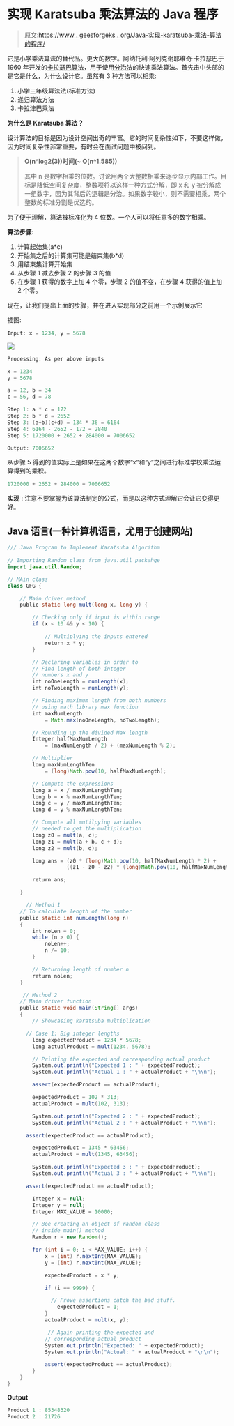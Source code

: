 # 实现 Karatsuba 乘法算法的 Java 程序

> 原文:[https://www . geesforgeks . org/Java-实现-karatsuba-乘法-算法的程序/](https://www.geeksforgeeks.org/java-program-to-implement-the-karatsuba-multiplication-algorithm/)

它是小学乘法算法的替代品。更大的数字。阿纳托利·阿列克谢耶维奇·卡拉瑟巴于 1960 年开发的[卡拉瑟巴算法](https://www.geeksforgeeks.org/karatsuba-algorithm-for-fast-multiplication-using-divide-and-conquer-algorithm/)，用于使用[分治法](https://www.geeksforgeeks.org/divide-and-conquer-introduction/)的快速乘法算法。首先击中头部的是它是什么，为什么设计它。虽然有 3 种方法可以相乘:

1.  小学三年级算法法(标准方法)
2.  递归算法方法
3.  卡拉津巴乘法

**为什么是 Karatsuba 算法？**

设计算法的目标是因为设计空间出奇的丰富。它的时间复杂性如下，不要这样做，因为时间复杂性非常重要，有时会在面试问题中被问到。

> **O(n^log2(3))时间(~ O(n^1.585))**
> 
> 其中 n 是数字相乘的位数。讨论用两个大整数相乘来逐步显示内部工作。目标是降低空间复杂度，整数项将以这样一种方式分解，即 x 和 y 被分解成一组数字，因为其背后的逻辑是分治。如果数字较小，则不需要相乘，两个整数的标准分割是优选的。

为了便于理解，算法被标准化为 4 位数。一个人可以将任意多的数字相乘。

**算法步骤:**

1.  计算起始集(a*c)
2.  开始集之后的计算集可能是结束集(b*d)
3.  用结束集计算开始集
4.  从步骤 1 减去步骤 2 的步骤 3 的值
5.  在步骤 1 获得的数字上加 4 个零，步骤 2 的值不变，在步骤 4 获得的值上加 2 个零。

现在，让我们提出上面的步骤，并在进入实现部分之前用一个示例展示它

插图:

```java
Input: x = 1234, y = 5678
```

![](img/44be556666f51525dec8a30466e713b4.png)

```java
Processing: As per above inputs

x = 1234
y = 5678

a = 12, b = 34
c = 56, d = 78

Step 1: a * c = 172     
Step 2: b * d = 2652          
Step 3: (a+b)(c+d) = 134 * 36 = 6164
Step 4: 6164 - 2652 - 172 = 2840
Step 5: 1720000 + 2652 + 284000 = 7006652
```

```java
Output: 7006652
```

从步骤 5 得到的值实际上是如果在这两个数字“x”和“y”之间进行标准学校乘法运算得到的乘积。

```java
1720000 + 2652 + 284000 = 7006652
```

**实现** : 注意不要掌握为该算法制定的公式，而是以这种方式理解它会让它变得更好。

## Java 语言(一种计算机语言，尤用于创建网站)

```java
/// Java Program to Implement Karatsuba Algorithm

// Importing Random class from java.util packahge
import java.util.Random;

// MAin class
class GFG {

    // Main driver method
    public static long mult(long x, long y) {

        // Checking only if input is within range 
        if (x < 10 && y < 10) {

            // Multiplying the inputs entered
            return x * y;
        }

        // Declaring variables in order to 
        // Find length of both integer
        // numbers x and y
        int noOneLength = numLength(x);
        int noTwoLength = numLength(y);

        // Finding maximum length from both numbers
        // using math library max function
        int maxNumLength
            = Math.max(noOneLength, noTwoLength);

        // Rounding up the divided Max length
        Integer halfMaxNumLength
            = (maxNumLength / 2) + (maxNumLength % 2);

        // Multiplier
        long maxNumLengthTen
            = (long)Math.pow(10, halfMaxNumLength);

        // Compute the expressions
        long a = x / maxNumLengthTen;
        long b = x % maxNumLengthTen;
        long c = y / maxNumLengthTen;
        long d = y % maxNumLengthTen;

        // Compute all mutilpying variables
        // needed to get the multiplication   
        long z0 = mult(a, c);
        long z1 = mult(a + b, c + d);
        long z2 = mult(b, d);

        long ans = (z0 * (long)Math.pow(10, halfMaxNumLength * 2) +
                   ((z1 - z0 - z2) * (long)Math.pow(10, halfMaxNumLength) + z2));

        return ans;

    }

      // Method 1
    // To calculate length of the number
    public static int numLength(long n)
    {
        int noLen = 0;
        while (n > 0) {
            noLen++;
            n /= 10;
        }

        // Returning length of number n
        return noLen;
    }

     // Method 2
    // Main driver function
    public static void main(String[] args)
    {
        // Showcasing karatsuba multiplication

      // Case 1: Big integer lengths
        long expectedProduct = 1234 * 5678;
        long actualProduct = mult(1234, 5678);

        // Printing the expected and corresponding actual product
        System.out.println("Expected 1 : " + expectedProduct);
        System.out.println("Actual 1 : " + actualProduct + "\n\n");

        assert(expectedProduct == actualProduct);

        expectedProduct = 102 * 313;
        actualProduct = mult(102, 313);

        System.out.println("Expected 2 : " + expectedProduct);
        System.out.println("Actual 2 : " + actualProduct + "\n\n");

      assert(expectedProduct == actualProduct);

        expectedProduct = 1345 * 63456;
        actualProduct = mult(1345, 63456);

        System.out.println("Expected 3 : " + expectedProduct);
        System.out.println("Actual 3 : " + actualProduct + "\n\n");

      assert(expectedProduct == actualProduct);       

        Integer x = null;
        Integer y = null;
        Integer MAX_VALUE = 10000;

        // Boe creating an object of random class
        // inside main() method
        Random r = new Random();

        for (int i = 0; i < MAX_VALUE; i++) {
            x = (int) r.nextInt(MAX_VALUE);
            y = (int) r.nextInt(MAX_VALUE);

            expectedProduct = x * y;

            if (i == 9999) {

              // Prove assertions catch the bad stuff.
                expectedProduct = 1;   
            }
            actualProduct = mult(x, y);

             // Again printing the expected and
            // corresponding actual product
            System.out.println("Expected: " + expectedProduct);
            System.out.println("Actual: " + actualProduct + "\n\n");

            assert(expectedProduct == actualProduct);       
        }
    }
}
```

**Output**

```java
Product 1 : 85348320
Product 2 : 21726
```